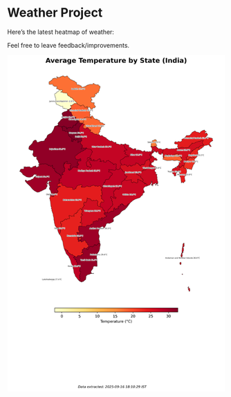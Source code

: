 # Weather Project

Here’s the latest heatmap of weather:

Feel free to leave feedback/improvements.

![India Heatmap](docs/assets/india_heatmap.png?v=C95ABF)
